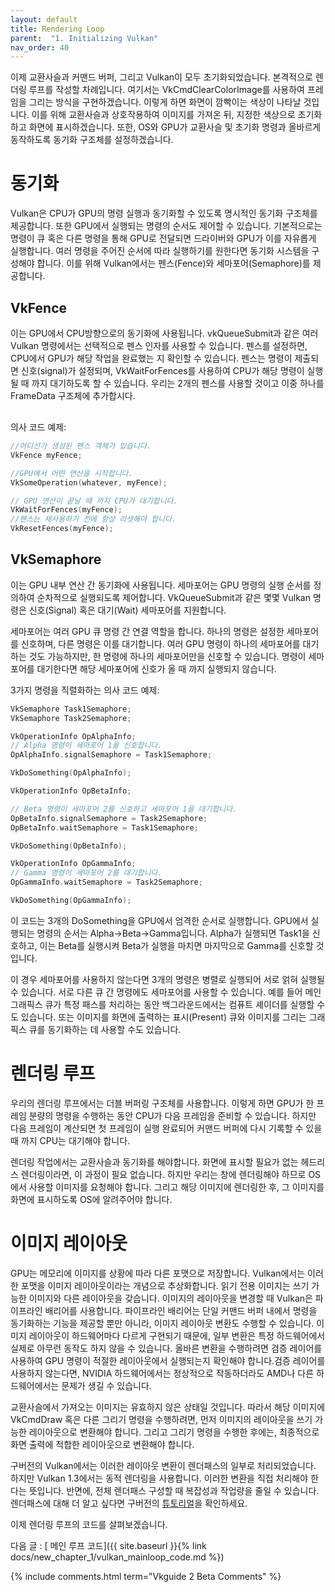 ```yaml
---
layout: default
title: Rendering Loop
parent:  "1. Initializing Vulkan"
nav_order: 40
---
```


이제 교환사슬과 커맨드 버퍼, 그리고 Vulkan이 모두 초기화되었습니다. 본격적으로 렌더링 루프를 작성할 차례입니다. 여기서는 VkCmdClearColorImage를 사용하여 프레임을 그리는 방식을 구현하겠습니다. 이렇게 하면 화면이 깜빡이는 색상이 나타날 것입니다. 이를 위해 교환사슬과 상호작용하여 이미지를 가져온 뒤, 지정한 색상으로 초기화하고 화면에 표시하겠습니다. 또한, OS와 GPU가 교환사슬 및 초기화 명령과 올바르게 동작하도록 동기화 구조체를 설정하겠습니다.

# 동기화
Vulkan은 CPU가 GPU의 명령 실행과 동기화할 수 있도록 명시적인 동기화 구조체를 제공합니다. 또한 GPU에서 실행되는 명령의 순서도 제어할 수 있습니다. 기본적으로는 명령이 큐 혹은 다른 명령을 통해 GPU로 전달되면 드라이버와 GPU가 이를 자유롭게 실행합니다. 여러 명령을 주어진 순서에 따라 실행하기를 원한다면 동기화 시스템을 구성해야 합니다. 이를 위해 Vulkan에서는 펜스(Fence)와 세마포어(Semaphore)를 제공합니다. 


## VkFence
이는 GPU에서 CPU방향으로의 동기화에 사용됩니다. vkQueueSubmit과 같은 여러 Vulkan 명령에서는 선택적으로 펜스 인자를 사용할 수 있습니다. 펜스를 설정하면, CPU에서 GPU가 해당 작업을 완료했는 지 확인할 수 있습니다. 펜스는 명령이 제출되면 신호(signal)가 설정되며, VkWaitForFences를 사용하여 CPU가 해당 명령이 실행될 때 까지 대기하도록 할 수 있습니다. 우리는 2개의 펜스를 사용할 것이고 이중 하나를 FrameData 구조체에 추가합시다.

<div class="mxgraph" style="max-width:100%;border:1px solid transparent;" data-mxgraph="{&quot;highlight&quot;:&quot;#0000ff&quot;,&quot;lightbox&quot;:false,&quot;nav&quot;:true,&quot;resize&quot;:true,&quot;toolbar&quot;:&quot;zoom&quot;,&quot;edit&quot;:&quot;_blank&quot;,&quot;xml&quot;:&quot;&lt;mxfile host=\&quot;app.diagrams.net\&quot; modified=\&quot;2023-10-31T14:18:38.316Z\&quot; agent=\&quot;Mozilla/5.0 (Windows NT 10.0; Win64; x64; rv:109.0) Gecko/20100101 Firefox/119.0\&quot; etag=\&quot;lo_08b3l49bzhgtzgSae\&quot; version=\&quot;22.0.8\&quot; type=\&quot;device\&quot;&gt;\n  &lt;diagram name=\&quot;Page-1\&quot; id=\&quot;yqtSi99kTGmy8T8GoYwj\&quot;&gt;\n    &lt;mxGraphModel dx=\&quot;1562\&quot; dy=\&quot;826\&quot; grid=\&quot;1\&quot; gridSize=\&quot;10\&quot; guides=\&quot;1\&quot; tooltips=\&quot;1\&quot; connect=\&quot;1\&quot; arrows=\&quot;1\&quot; fold=\&quot;1\&quot; page=\&quot;1\&quot; pageScale=\&quot;1\&quot; pageWidth=\&quot;850\&quot; pageHeight=\&quot;1100\&quot; background=\&quot;#666666\&quot; math=\&quot;0\&quot; shadow=\&quot;0\&quot;&gt;\n      &lt;root&gt;\n        &lt;mxCell id=\&quot;0\&quot; /&gt;\n        &lt;mxCell id=\&quot;1\&quot; parent=\&quot;0\&quot; /&gt;\n        &lt;mxCell id=\&quot;PtSh_AAYsrMjZ6H8d2Ia-39\&quot; value=\&quot;\&quot; style=\&quot;shape=table;startSize=0;container=1;collapsible=0;childLayout=tableLayout;fontSize=16;labelBackgroundColor=#FF5252;fillColor=#999999;\&quot; vertex=\&quot;1\&quot; parent=\&quot;1\&quot;&gt;\n          &lt;mxGeometry x=\&quot;220\&quot; y=\&quot;590\&quot; width=\&quot;115\&quot; height=\&quot;360\&quot; as=\&quot;geometry\&quot; /&gt;\n        &lt;/mxCell&gt;\n        &lt;mxCell id=\&quot;PtSh_AAYsrMjZ6H8d2Ia-74\&quot; style=\&quot;shape=tableRow;horizontal=0;startSize=0;swimlaneHead=0;swimlaneBody=0;strokeColor=inherit;top=0;left=0;bottom=0;right=0;collapsible=0;dropTarget=0;fillColor=none;points=[[0,0.5],[1,0.5]];portConstraint=eastwest;fontSize=16;\&quot; vertex=\&quot;1\&quot; parent=\&quot;PtSh_AAYsrMjZ6H8d2Ia-39\&quot;&gt;\n          &lt;mxGeometry width=\&quot;115\&quot; height=\&quot;30\&quot; as=\&quot;geometry\&quot; /&gt;\n        &lt;/mxCell&gt;\n        &lt;mxCell id=\&quot;PtSh_AAYsrMjZ6H8d2Ia-75\&quot; value=\&quot;CPU\&quot; style=\&quot;shape=partialRectangle;html=1;whiteSpace=wrap;connectable=0;strokeColor=inherit;overflow=hidden;fillColor=none;top=0;left=0;bottom=0;right=0;pointerEvents=1;fontSize=16;\&quot; vertex=\&quot;1\&quot; parent=\&quot;PtSh_AAYsrMjZ6H8d2Ia-74\&quot;&gt;\n          &lt;mxGeometry width=\&quot;115\&quot; height=\&quot;30\&quot; as=\&quot;geometry\&quot;&gt;\n            &lt;mxRectangle width=\&quot;115\&quot; height=\&quot;30\&quot; as=\&quot;alternateBounds\&quot; /&gt;\n          &lt;/mxGeometry&gt;\n        &lt;/mxCell&gt;\n        &lt;mxCell id=\&quot;PtSh_AAYsrMjZ6H8d2Ia-40\&quot; value=\&quot;\&quot; style=\&quot;shape=tableRow;horizontal=0;startSize=0;swimlaneHead=0;swimlaneBody=0;strokeColor=inherit;top=0;left=0;bottom=0;right=0;collapsible=0;dropTarget=0;fillColor=none;points=[[0,0.5],[1,0.5]];portConstraint=eastwest;fontSize=16;\&quot; vertex=\&quot;1\&quot; parent=\&quot;PtSh_AAYsrMjZ6H8d2Ia-39\&quot;&gt;\n          &lt;mxGeometry y=\&quot;30\&quot; width=\&quot;115\&quot; height=\&quot;110\&quot; as=\&quot;geometry\&quot; /&gt;\n        &lt;/mxCell&gt;\n        &lt;mxCell id=\&quot;PtSh_AAYsrMjZ6H8d2Ia-41\&quot; value=\&quot;&amp;lt;div&amp;gt;&amp;lt;font color=&amp;quot;#d9ffd1&amp;quot;&amp;gt;Record A&amp;lt;/font&amp;gt;&amp;lt;/div&amp;gt;\&quot; style=\&quot;shape=partialRectangle;html=1;whiteSpace=wrap;connectable=0;strokeColor=inherit;overflow=hidden;fillColor=none;top=0;left=0;bottom=0;right=0;pointerEvents=1;fontSize=16;\&quot; vertex=\&quot;1\&quot; parent=\&quot;PtSh_AAYsrMjZ6H8d2Ia-40\&quot;&gt;\n          &lt;mxGeometry width=\&quot;115\&quot; height=\&quot;110\&quot; as=\&quot;geometry\&quot;&gt;\n            &lt;mxRectangle width=\&quot;115\&quot; height=\&quot;110\&quot; as=\&quot;alternateBounds\&quot; /&gt;\n          &lt;/mxGeometry&gt;\n        &lt;/mxCell&gt;\n        &lt;mxCell id=\&quot;PtSh_AAYsrMjZ6H8d2Ia-44\&quot; value=\&quot;\&quot; style=\&quot;shape=tableRow;horizontal=0;startSize=0;swimlaneHead=0;swimlaneBody=0;strokeColor=inherit;top=0;left=0;bottom=0;right=0;collapsible=0;dropTarget=0;fillColor=none;points=[[0,0.5],[1,0.5]];portConstraint=eastwest;fontSize=16;\&quot; vertex=\&quot;1\&quot; parent=\&quot;PtSh_AAYsrMjZ6H8d2Ia-39\&quot;&gt;\n          &lt;mxGeometry y=\&quot;140\&quot; width=\&quot;115\&quot; height=\&quot;20\&quot; as=\&quot;geometry\&quot; /&gt;\n        &lt;/mxCell&gt;\n        &lt;mxCell id=\&quot;PtSh_AAYsrMjZ6H8d2Ia-45\&quot; value=\&quot;&amp;lt;span style=&amp;quot;background-color: rgb(181, 115, 157);&amp;quot;&amp;gt;Submit A&amp;lt;/span&amp;gt;\&quot; style=\&quot;shape=partialRectangle;html=1;whiteSpace=wrap;connectable=0;strokeColor=inherit;overflow=hidden;fillColor=none;top=0;left=0;bottom=0;right=0;pointerEvents=1;fontSize=16;\&quot; vertex=\&quot;1\&quot; parent=\&quot;PtSh_AAYsrMjZ6H8d2Ia-44\&quot;&gt;\n          &lt;mxGeometry width=\&quot;115\&quot; height=\&quot;20\&quot; as=\&quot;geometry\&quot;&gt;\n            &lt;mxRectangle width=\&quot;115\&quot; height=\&quot;20\&quot; as=\&quot;alternateBounds\&quot; /&gt;\n          &lt;/mxGeometry&gt;\n        &lt;/mxCell&gt;\n        &lt;mxCell id=\&quot;PtSh_AAYsrMjZ6H8d2Ia-60\&quot; value=\&quot;\&quot; style=\&quot;shape=tableRow;horizontal=0;startSize=0;swimlaneHead=0;swimlaneBody=0;strokeColor=inherit;top=0;left=0;bottom=0;right=0;collapsible=0;dropTarget=0;fillColor=none;points=[[0,0.5],[1,0.5]];portConstraint=eastwest;fontSize=16;\&quot; vertex=\&quot;1\&quot; parent=\&quot;PtSh_AAYsrMjZ6H8d2Ia-39\&quot;&gt;\n          &lt;mxGeometry y=\&quot;160\&quot; width=\&quot;115\&quot; height=\&quot;70\&quot; as=\&quot;geometry\&quot; /&gt;\n        &lt;/mxCell&gt;\n        &lt;mxCell id=\&quot;PtSh_AAYsrMjZ6H8d2Ia-61\&quot; value=\&quot;&amp;lt;font color=&amp;quot;#bfd2ff&amp;quot;&amp;gt;Record B&amp;lt;/font&amp;gt;\&quot; style=\&quot;shape=partialRectangle;html=1;whiteSpace=wrap;connectable=0;strokeColor=inherit;overflow=hidden;fillColor=none;top=0;left=0;bottom=0;right=0;pointerEvents=1;fontSize=16;\&quot; vertex=\&quot;1\&quot; parent=\&quot;PtSh_AAYsrMjZ6H8d2Ia-60\&quot;&gt;\n          &lt;mxGeometry width=\&quot;115\&quot; height=\&quot;70\&quot; as=\&quot;geometry\&quot;&gt;\n            &lt;mxRectangle width=\&quot;115\&quot; height=\&quot;70\&quot; as=\&quot;alternateBounds\&quot; /&gt;\n          &lt;/mxGeometry&gt;\n        &lt;/mxCell&gt;\n        &lt;mxCell id=\&quot;PtSh_AAYsrMjZ6H8d2Ia-48\&quot; value=\&quot;\&quot; style=\&quot;shape=tableRow;horizontal=0;startSize=0;swimlaneHead=0;swimlaneBody=0;strokeColor=inherit;top=0;left=0;bottom=0;right=0;collapsible=0;dropTarget=0;fillColor=none;points=[[0,0.5],[1,0.5]];portConstraint=eastwest;fontSize=16;\&quot; vertex=\&quot;1\&quot; parent=\&quot;PtSh_AAYsrMjZ6H8d2Ia-39\&quot;&gt;\n          &lt;mxGeometry y=\&quot;230\&quot; width=\&quot;115\&quot; height=\&quot;20\&quot; as=\&quot;geometry\&quot; /&gt;\n        &lt;/mxCell&gt;\n        &lt;mxCell id=\&quot;PtSh_AAYsrMjZ6H8d2Ia-49\&quot; value=\&quot;&amp;lt;span style=&amp;quot;background-color: rgb(181, 115, 157);&amp;quot;&amp;gt;Submit B&amp;lt;/span&amp;gt;\&quot; style=\&quot;shape=partialRectangle;html=1;whiteSpace=wrap;connectable=0;strokeColor=inherit;overflow=hidden;fillColor=none;top=0;left=0;bottom=0;right=0;pointerEvents=1;fontSize=16;\&quot; vertex=\&quot;1\&quot; parent=\&quot;PtSh_AAYsrMjZ6H8d2Ia-48\&quot;&gt;\n          &lt;mxGeometry width=\&quot;115\&quot; height=\&quot;20\&quot; as=\&quot;geometry\&quot;&gt;\n            &lt;mxRectangle width=\&quot;115\&quot; height=\&quot;20\&quot; as=\&quot;alternateBounds\&quot; /&gt;\n          &lt;/mxGeometry&gt;\n        &lt;/mxCell&gt;\n        &lt;mxCell id=\&quot;PtSh_AAYsrMjZ6H8d2Ia-62\&quot; style=\&quot;shape=tableRow;horizontal=0;startSize=0;swimlaneHead=0;swimlaneBody=0;strokeColor=inherit;top=0;left=0;bottom=0;right=0;collapsible=0;dropTarget=0;fillColor=none;points=[[0,0.5],[1,0.5]];portConstraint=eastwest;fontSize=16;\&quot; vertex=\&quot;1\&quot; parent=\&quot;PtSh_AAYsrMjZ6H8d2Ia-39\&quot;&gt;\n          &lt;mxGeometry y=\&quot;250\&quot; width=\&quot;115\&quot; height=\&quot;30\&quot; as=\&quot;geometry\&quot; /&gt;\n        &lt;/mxCell&gt;\n        &lt;mxCell id=\&quot;PtSh_AAYsrMjZ6H8d2Ia-63\&quot; value=\&quot;Wait Fence A\&quot; style=\&quot;shape=partialRectangle;html=1;whiteSpace=wrap;connectable=0;strokeColor=inherit;overflow=hidden;fillColor=none;top=0;left=0;bottom=0;right=0;pointerEvents=1;fontSize=16;\&quot; vertex=\&quot;1\&quot; parent=\&quot;PtSh_AAYsrMjZ6H8d2Ia-62\&quot;&gt;\n          &lt;mxGeometry width=\&quot;115\&quot; height=\&quot;30\&quot; as=\&quot;geometry\&quot;&gt;\n            &lt;mxRectangle width=\&quot;115\&quot; height=\&quot;30\&quot; as=\&quot;alternateBounds\&quot; /&gt;\n          &lt;/mxGeometry&gt;\n        &lt;/mxCell&gt;\n        &lt;mxCell id=\&quot;PtSh_AAYsrMjZ6H8d2Ia-64\&quot; style=\&quot;shape=tableRow;horizontal=0;startSize=0;swimlaneHead=0;swimlaneBody=0;strokeColor=inherit;top=0;left=0;bottom=0;right=0;collapsible=0;dropTarget=0;fillColor=none;points=[[0,0.5],[1,0.5]];portConstraint=eastwest;fontSize=16;\&quot; vertex=\&quot;1\&quot; parent=\&quot;PtSh_AAYsrMjZ6H8d2Ia-39\&quot;&gt;\n          &lt;mxGeometry y=\&quot;280\&quot; width=\&quot;115\&quot; height=\&quot;30\&quot; as=\&quot;geometry\&quot; /&gt;\n        &lt;/mxCell&gt;\n        &lt;mxCell id=\&quot;PtSh_AAYsrMjZ6H8d2Ia-65\&quot; value=\&quot;&amp;lt;font color=&amp;quot;#d9ffd1&amp;quot;&amp;gt;Record A&amp;lt;/font&amp;gt;\&quot; style=\&quot;shape=partialRectangle;html=1;whiteSpace=wrap;connectable=0;strokeColor=inherit;overflow=hidden;fillColor=none;top=0;left=0;bottom=0;right=0;pointerEvents=1;fontSize=16;\&quot; vertex=\&quot;1\&quot; parent=\&quot;PtSh_AAYsrMjZ6H8d2Ia-64\&quot;&gt;\n          &lt;mxGeometry width=\&quot;115\&quot; height=\&quot;30\&quot; as=\&quot;geometry\&quot;&gt;\n            &lt;mxRectangle width=\&quot;115\&quot; height=\&quot;30\&quot; as=\&quot;alternateBounds\&quot; /&gt;\n          &lt;/mxGeometry&gt;\n        &lt;/mxCell&gt;\n        &lt;mxCell id=\&quot;PtSh_AAYsrMjZ6H8d2Ia-66\&quot; style=\&quot;shape=tableRow;horizontal=0;startSize=0;swimlaneHead=0;swimlaneBody=0;strokeColor=inherit;top=0;left=0;bottom=0;right=0;collapsible=0;dropTarget=0;fillColor=none;points=[[0,0.5],[1,0.5]];portConstraint=eastwest;fontSize=16;\&quot; vertex=\&quot;1\&quot; parent=\&quot;PtSh_AAYsrMjZ6H8d2Ia-39\&quot;&gt;\n          &lt;mxGeometry y=\&quot;310\&quot; width=\&quot;115\&quot; height=\&quot;20\&quot; as=\&quot;geometry\&quot; /&gt;\n        &lt;/mxCell&gt;\n        &lt;mxCell id=\&quot;PtSh_AAYsrMjZ6H8d2Ia-67\&quot; value=\&quot;&amp;lt;span style=&amp;quot;background-color: rgb(181, 115, 157);&amp;quot;&amp;gt;Submit A&amp;lt;/span&amp;gt;\&quot; style=\&quot;shape=partialRectangle;html=1;whiteSpace=wrap;connectable=0;strokeColor=inherit;overflow=hidden;fillColor=none;top=0;left=0;bottom=0;right=0;pointerEvents=1;fontSize=16;\&quot; vertex=\&quot;1\&quot; parent=\&quot;PtSh_AAYsrMjZ6H8d2Ia-66\&quot;&gt;\n          &lt;mxGeometry width=\&quot;115\&quot; height=\&quot;20\&quot; as=\&quot;geometry\&quot;&gt;\n            &lt;mxRectangle width=\&quot;115\&quot; height=\&quot;20\&quot; as=\&quot;alternateBounds\&quot; /&gt;\n          &lt;/mxGeometry&gt;\n        &lt;/mxCell&gt;\n        &lt;mxCell id=\&quot;PtSh_AAYsrMjZ6H8d2Ia-68\&quot; style=\&quot;shape=tableRow;horizontal=0;startSize=0;swimlaneHead=0;swimlaneBody=0;strokeColor=inherit;top=0;left=0;bottom=0;right=0;collapsible=0;dropTarget=0;fillColor=none;points=[[0,0.5],[1,0.5]];portConstraint=eastwest;fontSize=16;\&quot; vertex=\&quot;1\&quot; parent=\&quot;PtSh_AAYsrMjZ6H8d2Ia-39\&quot;&gt;\n          &lt;mxGeometry y=\&quot;330\&quot; width=\&quot;115\&quot; height=\&quot;30\&quot; as=\&quot;geometry\&quot; /&gt;\n        &lt;/mxCell&gt;\n        &lt;mxCell id=\&quot;PtSh_AAYsrMjZ6H8d2Ia-69\&quot; value=\&quot;Wait Fence B\&quot; style=\&quot;shape=partialRectangle;html=1;whiteSpace=wrap;connectable=0;strokeColor=inherit;overflow=hidden;fillColor=none;top=0;left=0;bottom=0;right=0;pointerEvents=1;fontSize=16;\&quot; vertex=\&quot;1\&quot; parent=\&quot;PtSh_AAYsrMjZ6H8d2Ia-68\&quot;&gt;\n          &lt;mxGeometry width=\&quot;115\&quot; height=\&quot;30\&quot; as=\&quot;geometry\&quot;&gt;\n            &lt;mxRectangle width=\&quot;115\&quot; height=\&quot;30\&quot; as=\&quot;alternateBounds\&quot; /&gt;\n          &lt;/mxGeometry&gt;\n        &lt;/mxCell&gt;\n        &lt;mxCell id=\&quot;PtSh_AAYsrMjZ6H8d2Ia-53\&quot; value=\&quot;\&quot; style=\&quot;shape=table;startSize=0;container=1;collapsible=0;childLayout=tableLayout;fontSize=16;gradientColor=none;fillColor=#999999;\&quot; vertex=\&quot;1\&quot; parent=\&quot;1\&quot;&gt;\n          &lt;mxGeometry x=\&quot;335\&quot; y=\&quot;590\&quot; width=\&quot;115\&quot; height=\&quot;410\&quot; as=\&quot;geometry\&quot; /&gt;\n        &lt;/mxCell&gt;\n        &lt;mxCell id=\&quot;PtSh_AAYsrMjZ6H8d2Ia-72\&quot; style=\&quot;shape=tableRow;horizontal=0;startSize=0;swimlaneHead=0;swimlaneBody=0;strokeColor=inherit;top=0;left=0;bottom=0;right=0;collapsible=0;dropTarget=0;fillColor=none;points=[[0,0.5],[1,0.5]];portConstraint=eastwest;fontSize=16;\&quot; vertex=\&quot;1\&quot; parent=\&quot;PtSh_AAYsrMjZ6H8d2Ia-53\&quot;&gt;\n          &lt;mxGeometry width=\&quot;115\&quot; height=\&quot;30\&quot; as=\&quot;geometry\&quot; /&gt;\n        &lt;/mxCell&gt;\n        &lt;mxCell id=\&quot;PtSh_AAYsrMjZ6H8d2Ia-73\&quot; value=\&quot;&amp;lt;div&amp;gt;GPU&amp;lt;/div&amp;gt;&amp;lt;div&amp;gt;&amp;lt;br&amp;gt;&amp;lt;/div&amp;gt;\&quot; style=\&quot;shape=partialRectangle;html=1;whiteSpace=wrap;connectable=0;strokeColor=inherit;overflow=hidden;fillColor=none;top=0;left=0;bottom=0;right=0;pointerEvents=1;fontSize=16;\&quot; vertex=\&quot;1\&quot; parent=\&quot;PtSh_AAYsrMjZ6H8d2Ia-72\&quot;&gt;\n          &lt;mxGeometry width=\&quot;115\&quot; height=\&quot;30\&quot; as=\&quot;geometry\&quot;&gt;\n            &lt;mxRectangle width=\&quot;115\&quot; height=\&quot;30\&quot; as=\&quot;alternateBounds\&quot; /&gt;\n          &lt;/mxGeometry&gt;\n        &lt;/mxCell&gt;\n        &lt;mxCell id=\&quot;PtSh_AAYsrMjZ6H8d2Ia-54\&quot; value=\&quot;\&quot; style=\&quot;shape=tableRow;horizontal=0;startSize=0;swimlaneHead=0;swimlaneBody=0;strokeColor=inherit;top=0;left=0;bottom=0;right=0;collapsible=0;dropTarget=0;fillColor=none;points=[[0,0.5],[1,0.5]];portConstraint=eastwest;fontSize=16;\&quot; vertex=\&quot;1\&quot; parent=\&quot;PtSh_AAYsrMjZ6H8d2Ia-53\&quot;&gt;\n          &lt;mxGeometry y=\&quot;30\&quot; width=\&quot;115\&quot; height=\&quot;130\&quot; as=\&quot;geometry\&quot; /&gt;\n        &lt;/mxCell&gt;\n        &lt;mxCell id=\&quot;PtSh_AAYsrMjZ6H8d2Ia-55\&quot; value=\&quot;&amp;lt;div&amp;gt;IDLE&amp;lt;/div&amp;gt;&amp;lt;div&amp;gt;&amp;lt;br&amp;gt;&amp;lt;/div&amp;gt;\&quot; style=\&quot;shape=partialRectangle;html=1;whiteSpace=wrap;connectable=0;strokeColor=inherit;overflow=hidden;fillColor=none;top=0;left=0;bottom=0;right=0;pointerEvents=1;fontSize=16;\&quot; vertex=\&quot;1\&quot; parent=\&quot;PtSh_AAYsrMjZ6H8d2Ia-54\&quot;&gt;\n          &lt;mxGeometry width=\&quot;115\&quot; height=\&quot;130\&quot; as=\&quot;geometry\&quot;&gt;\n            &lt;mxRectangle width=\&quot;115\&quot; height=\&quot;130\&quot; as=\&quot;alternateBounds\&quot; /&gt;\n          &lt;/mxGeometry&gt;\n        &lt;/mxCell&gt;\n        &lt;mxCell id=\&quot;PtSh_AAYsrMjZ6H8d2Ia-56\&quot; value=\&quot;\&quot; style=\&quot;shape=tableRow;horizontal=0;startSize=0;swimlaneHead=0;swimlaneBody=0;strokeColor=inherit;top=0;left=0;bottom=0;right=0;collapsible=0;dropTarget=0;fillColor=none;points=[[0,0.5],[1,0.5]];portConstraint=eastwest;fontSize=16;\&quot; vertex=\&quot;1\&quot; parent=\&quot;PtSh_AAYsrMjZ6H8d2Ia-53\&quot;&gt;\n          &lt;mxGeometry y=\&quot;160\&quot; width=\&quot;115\&quot; height=\&quot;120\&quot; as=\&quot;geometry\&quot; /&gt;\n        &lt;/mxCell&gt;\n        &lt;mxCell id=\&quot;PtSh_AAYsrMjZ6H8d2Ia-57\&quot; value=\&quot;&amp;lt;font color=&amp;quot;#d9ffd1&amp;quot;&amp;gt;DRAW A&amp;lt;/font&amp;gt;\&quot; style=\&quot;shape=partialRectangle;html=1;whiteSpace=wrap;connectable=0;strokeColor=inherit;overflow=hidden;fillColor=none;top=0;left=0;bottom=0;right=0;pointerEvents=1;fontSize=16;\&quot; vertex=\&quot;1\&quot; parent=\&quot;PtSh_AAYsrMjZ6H8d2Ia-56\&quot;&gt;\n          &lt;mxGeometry width=\&quot;115\&quot; height=\&quot;120\&quot; as=\&quot;geometry\&quot;&gt;\n            &lt;mxRectangle width=\&quot;115\&quot; height=\&quot;120\&quot; as=\&quot;alternateBounds\&quot; /&gt;\n          &lt;/mxGeometry&gt;\n        &lt;/mxCell&gt;\n        &lt;mxCell id=\&quot;PtSh_AAYsrMjZ6H8d2Ia-58\&quot; value=\&quot;\&quot; style=\&quot;shape=tableRow;horizontal=0;startSize=0;swimlaneHead=0;swimlaneBody=0;strokeColor=inherit;top=0;left=0;bottom=0;right=0;collapsible=0;dropTarget=0;fillColor=none;points=[[0,0.5],[1,0.5]];portConstraint=eastwest;fontSize=16;\&quot; vertex=\&quot;1\&quot; parent=\&quot;PtSh_AAYsrMjZ6H8d2Ia-53\&quot;&gt;\n          &lt;mxGeometry y=\&quot;280\&quot; width=\&quot;115\&quot; height=\&quot;80\&quot; as=\&quot;geometry\&quot; /&gt;\n        &lt;/mxCell&gt;\n        &lt;mxCell id=\&quot;PtSh_AAYsrMjZ6H8d2Ia-59\&quot; value=\&quot;&amp;lt;font color=&amp;quot;#bfd2ff&amp;quot;&amp;gt;Draw B&amp;lt;/font&amp;gt;\&quot; style=\&quot;shape=partialRectangle;html=1;whiteSpace=wrap;connectable=0;strokeColor=inherit;overflow=hidden;fillColor=none;top=0;left=0;bottom=0;right=0;pointerEvents=1;fontSize=16;\&quot; vertex=\&quot;1\&quot; parent=\&quot;PtSh_AAYsrMjZ6H8d2Ia-58\&quot;&gt;\n          &lt;mxGeometry width=\&quot;115\&quot; height=\&quot;80\&quot; as=\&quot;geometry\&quot;&gt;\n            &lt;mxRectangle width=\&quot;115\&quot; height=\&quot;80\&quot; as=\&quot;alternateBounds\&quot; /&gt;\n          &lt;/mxGeometry&gt;\n        &lt;/mxCell&gt;\n        &lt;mxCell id=\&quot;PtSh_AAYsrMjZ6H8d2Ia-70\&quot; style=\&quot;shape=tableRow;horizontal=0;startSize=0;swimlaneHead=0;swimlaneBody=0;strokeColor=#D9FFD1;top=0;left=0;bottom=0;right=0;collapsible=0;dropTarget=0;fillColor=none;points=[[0,0.5],[1,0.5]];portConstraint=eastwest;fontSize=16;\&quot; vertex=\&quot;1\&quot; parent=\&quot;PtSh_AAYsrMjZ6H8d2Ia-53\&quot;&gt;\n          &lt;mxGeometry y=\&quot;360\&quot; width=\&quot;115\&quot; height=\&quot;50\&quot; as=\&quot;geometry\&quot; /&gt;\n        &lt;/mxCell&gt;\n        &lt;mxCell id=\&quot;PtSh_AAYsrMjZ6H8d2Ia-71\&quot; value=\&quot;&amp;lt;font color=&amp;quot;#d9ffd1&amp;quot;&amp;gt;Draw A&amp;lt;/font&amp;gt;\&quot; style=\&quot;shape=partialRectangle;html=1;whiteSpace=wrap;connectable=0;strokeColor=inherit;overflow=hidden;fillColor=none;top=0;left=0;bottom=0;right=0;pointerEvents=1;fontSize=16;\&quot; vertex=\&quot;1\&quot; parent=\&quot;PtSh_AAYsrMjZ6H8d2Ia-70\&quot;&gt;\n          &lt;mxGeometry width=\&quot;115\&quot; height=\&quot;50\&quot; as=\&quot;geometry\&quot;&gt;\n            &lt;mxRectangle width=\&quot;115\&quot; height=\&quot;50\&quot; as=\&quot;alternateBounds\&quot; /&gt;\n          &lt;/mxGeometry&gt;\n        &lt;/mxCell&gt;\n        &lt;mxCell id=\&quot;PtSh_AAYsrMjZ6H8d2Ia-76\&quot; value=\&quot;\&quot; style=\&quot;shape=flexArrow;endArrow=classic;html=1;rounded=0;fillColor=default;\&quot; edge=\&quot;1\&quot; parent=\&quot;1\&quot;&gt;\n          &lt;mxGeometry width=\&quot;50\&quot; height=\&quot;50\&quot; relative=\&quot;1\&quot; as=\&quot;geometry\&quot;&gt;\n            &lt;mxPoint x=\&quot;490\&quot; y=\&quot;600\&quot; as=\&quot;sourcePoint\&quot; /&gt;\n            &lt;mxPoint x=\&quot;490\&quot; y=\&quot;980\&quot; as=\&quot;targetPoint\&quot; /&gt;\n          &lt;/mxGeometry&gt;\n        &lt;/mxCell&gt;\n        &lt;mxCell id=\&quot;PtSh_AAYsrMjZ6H8d2Ia-77\&quot; value=\&quot;&amp;lt;div&amp;gt;TIME&amp;lt;/div&amp;gt;\&quot; style=\&quot;edgeLabel;html=1;align=center;verticalAlign=middle;resizable=0;points=[];\&quot; vertex=\&quot;1\&quot; connectable=\&quot;0\&quot; parent=\&quot;PtSh_AAYsrMjZ6H8d2Ia-76\&quot;&gt;\n          &lt;mxGeometry x=\&quot;0.2737\&quot; y=\&quot;-4\&quot; relative=\&quot;1\&quot; as=\&quot;geometry\&quot;&gt;\n            &lt;mxPoint as=\&quot;offset\&quot; /&gt;\n          &lt;/mxGeometry&gt;\n        &lt;/mxCell&gt;\n      &lt;/root&gt;\n    &lt;/mxGraphModel&gt;\n  &lt;/diagram&gt;\n&lt;/mxfile&gt;\n&quot;}"></div>
<script type="text/javascript" src="https://viewer.diagrams.net/js/viewer-static.min.js"></script>


의사 코드 예제:
```cpp
//어디선가 생성된 펜스 객체가 있습니다.
VkFence myFence;

//GPU에서 어떤 연산을 시작합니다.
VkSomeOperation(whatever, myFence);

// GPU 연산이 끝날 때 까지 CPU가 대기합니다.
VkWaitForFences(myFence);
//펜스는 재사용하기 전에 항상 리셋해야 합니다.
VkResetFences(myFence);
```


## VkSemaphore
이는 GPU 내부 연산 간 동기화에 사용됩니다. 세마포어는 GPU 명령의 실행 순서를 정의하여 순차적으로 실행되도록 제어합니다. VkQueueSubmit과 같은 몇몇 Vulkan 명령은 신호(Signal) 혹은 대기(Wait) 세마포어를 지원합니다.

세마포어는 여러 GPU 큐 명령 간 연결 역할을 합니다. 하나의 명령은 설정한 세마포어를 신호하며, 다른 명령은 이를 대기합니다. 여러 GPU 명령이 하나의 세마포어를 대기하는 것도 가능하지만, 한 명령에 하나의 세마포어만을 신호할 수 있습니다. 명령이 세마포어를 대기한다면 해당 세마포어에 신호가 올 때 까지 실행되지 않습니다.

3가지 명령을 직렬화하는 의사 코드 예제:
```cpp
VkSemaphore Task1Semaphore;
VkSemaphore Task2Semaphore;

VkOperationInfo OpAlphaInfo;
// Alpha 명령이 세마포어 1을 신호합니다.
OpAlphaInfo.signalSemaphore = Task1Semaphore;

VkDoSomething(OpAlphaInfo);

VkOperationInfo OpBetaInfo;

// Beta 명령이 세마포어 2를 신호하고 세마포어 1을 대기합니다.
OpBetaInfo.signalSemaphore = Task2Semaphore;
OpBetaInfo.waitSemaphore = Task1Semaphore;

VkDoSomething(OpBetaInfo);

VkOperationInfo OpGammaInfo;
// Gamma 명령이 세마포어 2를 대기합니다.
OpGammaInfo.waitSemaphore = Task2Semaphore;

VkDoSomething(OpGammaInfo);
```

이 코드는 3개의 DoSomething을 GPU에서 엄격한 순서로 실행합니다. GPU에서 실행되는 명령의 순서는 Alpha->Beta->Gamma입니다. Alpha가 실행되면 Task1을 신호하고, 이는 Beta를 실행시켜 Beta가 실행을 마치면 마지막으로 Gamma를 신호할 것입니다.

이 경우 세마포어를 사용하지 않는다면 3개의 명령은 병렬로 실행되어 서로 얽혀 실행될 수 있습니다. 서로 다른 큐 간 명령에도 세마포어를 사용할 수 있습니다. 예를 들어 메인 그래픽스 큐가 특정 패스를 처리하는 동안 백그라운드에서는 컴퓨트 셰이더를 실행할 수도 있습니다. 또는 이미지를 화면에 출력하는 표시(Present) 큐와 이미지를 그리는 그래픽스 큐를 동기화하는 데 사용할 수도 있습니다.

# 렌더링 루프
우리의 렌더링 루프에서는 더블 버퍼링 구조체를 사용합니다. 이렇게 하면 GPU가 한 프레임 분량의 명령을 수행하는 동안 CPU가 다음 프레임을 준비할 수 있습니다. 하지만 다음 프레임이 계산되면 첫 프레임이 실행 완료되어 커맨드 버퍼에 다시 기록할 수 있을 때 까지 CPU는 대기해야 합니다.

렌더링 작업에서는 교환사슬과 동기화를 해야합니다. 화면에 표시할 필요가 없는 헤드리스 렌더링이라면, 이 과정이 필요 없습니다. 하지만 우리는 창에 렌더링해야 하므로 OS에서 사용할 이미지를 요청해야 합니다. 그리고 해당 이미지에 렌더링한 후, 그 이미지를 화면에 표시하도록 OS에 알려주어야 합니다.

# 이미지 레이아웃
GPU는 메모리에 이미지를 상황에 따라 다른 포맷으로 저장합니다. Vulkan에서는 이러한 포맷을 이미지 레이아웃이라는 개념으로 추상화합니다. 읽기 전용 이미지는 쓰기 가능한 이미지와 다른 레이아웃을 갖습니다. 이미지의 레이아웃을 변경할 때 Vulkan은 파이프라인 배리어를 사용합니다. 파이프라인 배리어는 단일 커맨드 버퍼 내에서 명령을 동기화하는 기능을 제공할 뿐만 아니라, 이미지 레이아웃 변환도 수행할 수 있습니다. 이미지 레이아웃이 하드웨어마다 다르게 구현되기 때문에, 일부 변환은 특정 하드웨어에서 실제로 아무런 동작도 하지 않을 수 있습니다. 올바른 변환을 수행하려면 검증 레이어를 사용하여 GPU 명령이 적절한 레이아웃에서 실행되는지 확인해야 합니다.검증 레이어를 사용하지 않는다면, NVIDIA 하드웨어에서는 정상적으로 작동하더라도 AMD나 다른 하드웨어에서는 문제가 생길 수 있습니다.

교환사슬에서 가져오는 이미지는 유효하지 않은 상태일 것입니다. 따라서 해당 이미지에 VkCmdDraw 혹은 다른 그리기 명령을 수행하려면, 먼저 이미지의 레이아웃을 쓰기 가능한 레이아웃으로 변환해야 합니다. 그리고 그리기 명령을 수행한 후에는, 최종적으로 화면 출력에 적합한 레이아웃으로 변환해야 합니다.

구버전의 Vulkan에서는 이러한 레이아웃 변환이 렌더패스의 일부로 처리되었습니다. 하지만 Vulkan 1.3에서는 동적 렌더링을 사용합니다. 이러한 변환을 직접 처리해야 한다는 뜻입니다. 반면에, 전체 렌더패스 구성할 때 복잡성과 작업량을 줄일 수 있습니다. 렌더패스에 대해 더 알고 싶다면 구버전의 [튜토리얼](https://vkguide.dev/docs/chapter-1/vulkan_renderpass/)을 확인하세요.



이제 렌더링 루프의 코드를 살펴보겠습니다.

다음 글 : [ 메인 루프 코드]({{ site.baseurl }}{% link docs/new_chapter_1/vulkan_mainloop_code.md %})  

{% include comments.html term="Vkguide 2 Beta Comments" %}
